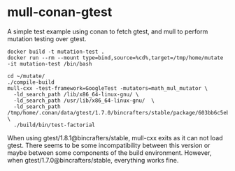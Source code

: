 # mull-conan-gtest

A simple test example using conan to fetch gtest, and mull to perform mutation testing over gtest.

```
docker build -t mutation-test .
docker run --rm --mount type=bind,source=%cd%,target=/tmp/home/mutate -it mutation-test /bin/bash 
```

```
cd ~/mutate/
./compile-build
mull-cxx -test-framework=GoogleTest -mutators=math_mul_mutator \
  -ld_search_path /lib/x86_64-linux-gnu/ \
  -ld_search_path /usr/lib/x86_64-linux-gnu/  \
  -ld_search_path /tmp/home/.conan/data/gtest/1.7.0/bincrafters/stable/package/603bb6c5eb7361e3abfe3ec641b98e2dbda37616/lib/  \
  ./build/bin/test-factorial
```

When using gtest/1.8.1@bincrafters/stable, mull-cxx exits as it can not load gtest. There seems to be some incompatibility between this version or maybe between some components of the build environment. However, when gtest/1.7.0@bincrafters/stable, everything works fine.
